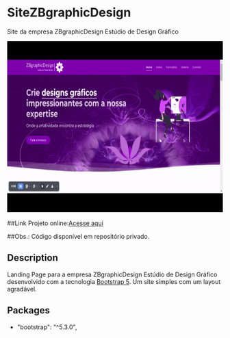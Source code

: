 # SiteZBgraphicDesign
Site da empresa ZBgraphicDesign Estúdio de Design Gráfico


<p align="center">
  <img width="600" height="400" src="video.gif">
</p>

##Link
 Projeto online:[Acesse aqui](https://)

##Obs.: Código disponível em repositório privado.



## Description
Landing Page para a empresa ZBgraphicDesign Estúdio de Design Gráfico desenvolvido com a tecnologia [Bootstrap 5](https://getbootstrap.com/). Um site simples com um layout agradável.


## Packages
   * "bootstrap": "^5.3.0",
